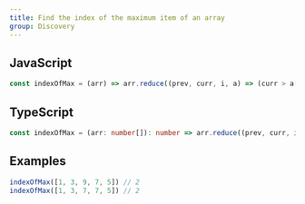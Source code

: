 ```yaml
---
title: Find the index of the maximum item of an array
group: Discovery
---
```


## JavaScript
```js
const indexOfMax = (arr) => arr.reduce((prev, curr, i, a) => (curr > a[prev] ? i : prev), 0)
```

## TypeScript
```ts
const indexOfMax = (arr: number[]): number => arr.reduce((prev, curr, i, a) => (curr > a[prev] ? i : prev), 0)
```

## Examples
```js
indexOfMax([1, 3, 9, 7, 5]) // 2
indexOfMax([1, 3, 7, 7, 5]) // 2
```

